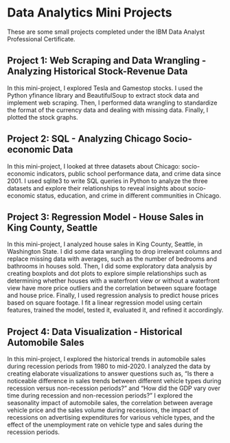 # Data Analytics Mini Projects
These are some small projects completed under the IBM Data Analyst Professional Certificate.

## Project 1: Web Scraping and Data Wrangling - Analyzing Historical Stock-Revenue Data

In this mini-project, I explored Tesla and Gamestop stocks. I used the Python yfinance library and BeautifulSoup to extract stock data and implement web scraping. Then, I performed data wrangling to standardize the format of the currency data and dealing with missing data. Finally, I plotted the stock graphs. 

## Project 2: SQL - Analyzing Chicago Socio-economic Data

In this mini-project, I looked at three datasets about Chicago: socio-economic indicators, public school performance data, and crime data since 2001. I used sqlite3 to write SQL queries in Python to analyze the three datasets and explore their relationships to reveal insights about socio-economic status, education, and crime in different communities in Chicago. 

## Project 3: Regression Model - House Sales in King County, Seattle

In this mini-project, I analyzed house sales in King County, Seattle, in Washington State. I did some data wrangling to drop irrelevant columns and replace missing data with averages, such as the number of bedrooms and bathrooms in houses sold. Then, I did some exploratory data analysis by creating boxplots and dot plots to explore simple relationships such as determining whether houses with a waterfront view or without a waterfront view have more price outliers and the correlation between square footage and house price. Finally, I used regression analysis to predict house prices based on square footage. I fit a linear regression model using certain features, trained the model, tested it, evaluated it, and refined it accordingly. 

## Project 4: Data Visualization - Historical Automobile Sales 

In this mini-project, I explored the historical trends in automobile sales during recession periods from 1980 to mid-2020. I analyzed the data by creating elaborate visualizations to answer questions such as, “Is there a noticeable difference in sales trends between different vehicle types during recession versus non-recession periods?” and “How did the GDP vary over time during recession and non-recession periods?” I explored the seasonality impact of automobile sales, the correlation between average vehicle price and the sales volume during recessions, the impact of recessions on advertising expenditures for various vehicle types, and the effect of the unemployment rate on vehicle type and sales during the recession periods.
